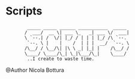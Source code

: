 # Scripts

            _____ _____ ______ ___________  _____ 
           /  ___/  __ \| ___ \_   _| ___ \/  ___|
           \ `--.| /  \/| |_/ / | | | |_/ /\ `--. 
            `--. \ |    |    /  | | |  __/  `--. \
           /\__/ / \__/\| |\ \ _| |_| |    /\__/ /
           \____/ \____/\_| \_|\___/\_|    \____/ 
            ..I create to waste time.
           
           
@Author Nicola Bottura
